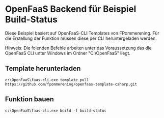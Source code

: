 # OpenFaaS Backend für Beispiel Build-Status

Diese Beispiel basiert auf OpenFaaS-CLI Templates von FPommerening. Für die Erstellung der Funktion müssen diese per CLI heruntergeladen werden.

Hinweis: Die folenden Befehle arbeiten unter das Voraussetzung das die OpenFaaS CLI unter Windows im Ordner "C:\OpenFaaS" liegt.

## Template herunterladen

    c:\OpenFaaS\faas-cli.exe template pull https://github.com/fpommerening/openfaas-template-csharp.git

## Funktion bauen

    c:\OpenFaaS\faas-cli.exe build -f build-status